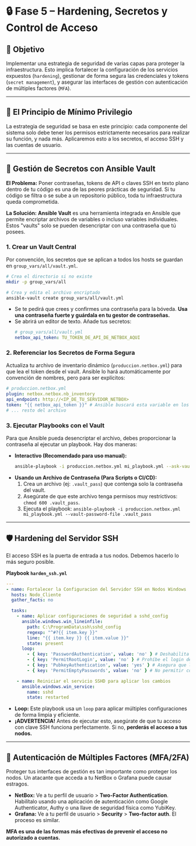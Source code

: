 # 🔒 Fase 5 – Hardening, Secretos y Control de Acceso

## 🎯 Objetivo
Implementar una estrategia de seguridad de varias capas para proteger la infraestructura. Esto implica fortalecer la configuración de los servicios expuestos (`hardening`), gestionar de forma segura las credenciales y tokens (`secret management`), y asegurar las interfaces de gestión con autenticación de múltiples factores (`MFA`).

---

## 🤔 El Principio de Mínimo Privilegio

La estrategia de seguridad se basa en este principio: cada componente del sistema solo debe tener los permisos estrictamente necesarios para realizar su función, y nada más. Aplicaremos esto a los secretos, el acceso SSH y las cuentas de usuario.

--- 

## 🔑 Gestión de Secretos con Ansible Vault

**El Problema:** Poner contraseñas, tokens de API o claves SSH en texto plano dentro de tu código es una de las peores prácticas de seguridad. Si tu código se filtra o se sube a un repositorio público, toda tu infraestructura queda comprometida.

**La Solución:** **Ansible Vault** es una herramienta integrada en Ansible que permite encriptar archivos de variables o incluso variables individuales. Estos "vaults" solo se pueden desencriptar con una contraseña que tú posees.

### 1. Crear un Vault Central

Por convención, los secretos que se aplican a todos los hosts se guardan en `group_vars/all/vault.yml`.

```bash
# Crea el directorio si no existe
mkdir -p group_vars/all

# Crea y edita el archivo encriptado
ansible-vault create group_vars/all/vault.yml
```
- Se te pedirá que crees y confirmes una contraseña para la bóveda. **Usa una contraseña fuerte y guárdala en tu gestor de contraseñas.**
- Se abrirá un editor de texto. Añade tus secretos:
  ```yaml
  # group_vars/all/vault.yml
  netbox_api_token: TU_TOKEN_DE_API_DE_NETBOX_AQUI
  ```

### 2. Referenciar los Secretos de Forma Segura

Actualiza tu archivo de inventario dinámico (`produccion.netbox.yml`) para que lea el token desde el vault. Ansible lo hará automáticamente por convención de nombres, pero para ser explícitos:

```yaml
# produccion.netbox.yml
plugin: netbox.netbox.nb_inventory
api_endpoint: http://<IP_DE_TU_SERVIDOR_NETBOX>
token: "{{ netbox_api_token }}" # Ansible buscará esta variable en los archivos de group_vars
# ... resto del archivo
```

### 3. Ejecutar Playbooks con el Vault

Para que Ansible pueda desencriptar el archivo, debes proporcionar la contraseña al ejecutar un playbook. Hay dos maneras:

- **Interactivo (Recomendado para uso manual):**
  ```bash
  ansible-playbook -i produccion.netbox.yml mi_playbook.yml --ask-vault-pass
  ```
- **Usando un Archivo de Contraseña (Para Scripts o CI/CD):**
  1.  Crea un archivo (ej: `.vault_pass`) que contenga solo la contraseña del vault.
  2.  Asegúrate de que este archivo tenga permisos muy restrictivos: `chmod 600 .vault_pass`.
  3.  Ejecuta el playbook: `ansible-playbook -i produccion.netbox.yml mi_playbook.yml --vault-password-file .vault_pass`

--- 

## 🛡️ Hardening del Servidor SSH

El acceso SSH es la puerta de entrada a tus nodos. Debemos hacerlo lo más seguro posible.

**Playbook `harden_ssh.yml`**
```yaml
---
- name: Fortalecer la Configuracion del Servidor SSH en Nodos Windows
  hosts: Nodo_Cliente
  gather_facts: no

  tasks:
    - name: Aplicar configuraciones de seguridad a sshd_config
      ansible.windows.win_lineinfile:
        path: C:\ProgramData\ssh\sshd_config
        regexp: "^#?{{ item.key }}"
        line: "{{ item.key }} {{ item.value }}"
        state: present
      loop:
        - { key: 'PasswordAuthentication', value: 'no' } # Deshabilita login con contraseña
        - { key: 'PermitRootLogin', value: 'no' } # Prohíbe el login del usuario Administrador
        - { key: 'PubkeyAuthentication', value: 'yes' } # Asegura que la autenticación por clave esté activa
        - { key: 'PermitEmptyPasswords', value: 'no' } # No permitir contraseñas vacías

    - name: Reiniciar el servicio SSHD para aplicar los cambios
      ansible.windows.win_service:
        name: sshd
        state: restarted
```
- **Loop:** Este playbook usa un `loop` para aplicar múltiples configuraciones de forma limpia y eficiente.
- **¡ADVERTENCIA!** Antes de ejecutar esto, asegúrate de que tu acceso con clave SSH funciona perfectamente. Si no, **perderás el acceso a tus nodos.**

--- 

## 🔐 Autenticación de Múltiples Factores (MFA/2FA)

Proteger tus interfaces de gestión es tan importante como proteger los nodos. Un atacante que acceda a tu NetBox o Grafana puede causar estragos.

- **NetBox:** Ve a tu perfil de usuario > **Two-Factor Authentication**. Habilítalo usando una aplicación de autenticación como Google Authenticator, Authy o una llave de seguridad física como YubiKey.
- **Grafana:** Ve a tu perfil de usuario > **Security** > **Two-factor auth**. El proceso es similar.

**MFA es una de las formas más efectivas de prevenir el acceso no autorizado a cuentas.**